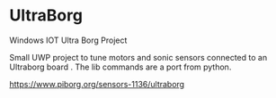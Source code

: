 # UltraBorg
Windows IOT Ultra Borg Project

Small UWP project to tune motors and sonic sensors connected to an Ultraborg board . The lib commands are a port from python.

https://www.piborg.org/sensors-1136/ultraborg

